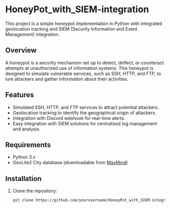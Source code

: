 # HoneyPot_with_SIEM-integration

This project is a simple honeypot implementation in Python with integrated geolocation tracking and SIEM (Security Information and Event Management) integration.

## Overview

A honeypot is a security mechanism set up to detect, deflect, or counteract attempts at unauthorized use of information systems. This honeypot is designed to simulate vulnerable services, such as SSH, HTTP, and FTP, to lure attackers and gather information about their activities.

## Features

- Simulated SSH, HTTP, and FTP services to attract potential attackers.
- Geolocation tracking to identify the geographical origin of attackers.
- Integration with Discord webhook for real-time alerts.
- Easy integration with SIEM solutions for centralized log management and analysis.

## Requirements

- Python 3.x
- GeoLite2 City database (downloadable from [MaxMind](https://dev.maxmind.com/geoip/geoip2/geolite2/))

## Installation

1. Clone the repository:

   ```bash
   git clone https://github.com/yourusername/HoneyPot_with_SIEM-integration.git
